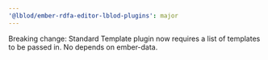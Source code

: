 ```yaml
---
'@lblod/ember-rdfa-editor-lblod-plugins': major
---
```


Breaking change: Standard Template plugin now requires a list of templates to be passed in.
No depends on ember-data.
